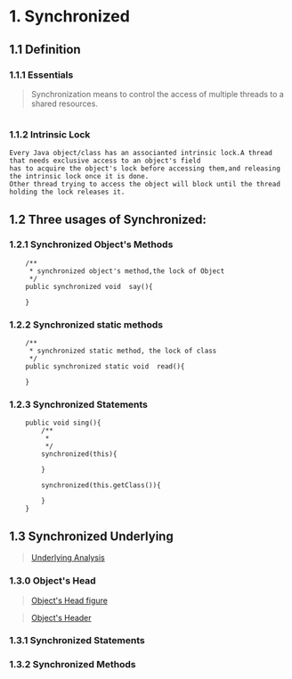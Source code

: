 # 1. Synchronized
## 1.1 Definition
### 1.1.1 Essentials
> Synchronization means to control the access of multiple threads to a shared resources.
```text

```
### 1.1.2 Intrinsic Lock
```text
Every Java object/class has an associanted intrinsic lock.A thread that needs exclusive access to an object's field
has to acquire the object's lock before accessing them,and releasing the intrinsic lock once it is done.
Other thread trying to access the object will block until the thread holding the lock releases it.
```
## 1.2 Three usages of Synchronized:
### 1.2.1 Synchronized Object's Methods
```text
    /**
     * synchronized object's method,the lock of Object
     */
    public synchronized void  say(){

    }
```
### 1.2.2 Synchronized static methods
```text
    /**
     * synchronized static method, the lock of class
     */
    public synchronized static void  read(){

    }
```
### 1.2.3 Synchronized Statements
````text
    public void sing(){
        /**
         *
         */
        synchronized(this){

        }

        synchronized(this.getClass()){

        }
    }
````
## 1.3 Synchronized Underlying
>[Underlying Analysis](https://www.artima.com/insidejvm/ed2/threadsynchP.html)
### 1.3.0 Object's Head
> [Object's Head figure](https://wiki.openjdk.java.net/display/HotSpot/Synchronization)

> [Object's Header](https://wiki.openjdk.java.net/download/attachments/11829266/Synchronization.gif?version=4&modificationDate=1208918680000&api=v2)

### 1.3.1 Synchronized Statements
### 1.3.2 Synchronized Methods